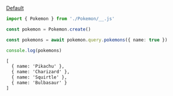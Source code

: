 <div class="ExampleSnippet">
<a href="../../examples/output/default">Default</a>

<!-- dprint-ignore-start -->
```ts twoslash
import { Pokemon } from './Pokemon/__.js'

const pokemon = Pokemon.create()

const pokemons = await pokemon.query.pokemons({ name: true })

console.log(pokemons)
```
<!-- dprint-ignore-end -->

<!-- dprint-ignore-start -->
```txt
[
  { name: 'Pikachu' },
  { name: 'Charizard' },
  { name: 'Squirtle' },
  { name: 'Bulbasaur' }
]
```
<!-- dprint-ignore-end -->

</div>
